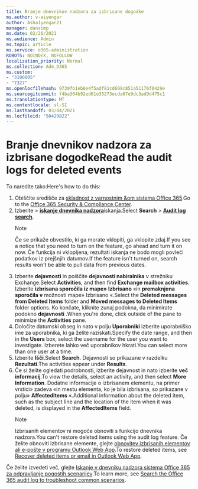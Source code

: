 ```yaml
---
title: Branje dnevnikov nadzora za izbrisane dogodke
ms.author: v-aiyengar
author: AshaIyengar21
manager: dansimp
ms.date: 02/26/2021
ms.audience: Admin
ms.topic: article
ms.service: o365-administration
ROBOTS: NOINDEX, NOFOLLOW
localization_priority: Normal
ms.collection: Adm_O365
ms.custom:
- "3100005"
- "7327"
ms.openlocfilehash: 9739fb1eb8e4f5adf81cd699c851a51176f0429e
ms.sourcegitcommit: f4ba304b92ed01e35273ecda67e9dc3ad9d475c1
ms.translationtype: MT
ms.contentlocale: sl-SI
ms.lasthandoff: 03/04/2021
ms.locfileid: "50429822"
---
```

# <a name="read-the-audit-logs-for-deleted-events"></a><span data-ttu-id="a9424-102">Branje dnevnikov nadzora za izbrisane dogodke</span><span class="sxs-lookup"><span data-stu-id="a9424-102">Read the audit logs for deleted events</span></span>

<span data-ttu-id="a9424-103">To naredite tako:</span><span class="sxs-lookup"><span data-stu-id="a9424-103">Here's how to do this:</span></span>

1. <span data-ttu-id="a9424-104">Obiščite središče za [skladnost z varnostnim &om sistema Office 365](https://go.microsoft.com/fwlink/p/?linkid=2077143).</span><span class="sxs-lookup"><span data-stu-id="a9424-104">Go to the [Office 365 Security & Compliance Center](https://go.microsoft.com/fwlink/p/?linkid=2077143).</span></span>
1. <span data-ttu-id="a9424-105">Izberite   >  [**iskanje dnevnika nadzora**](https://go.microsoft.com/fwlink/?linkid=2103759)iskanja.</span><span class="sxs-lookup"><span data-stu-id="a9424-105">Select **Search** > [**Audit log search**](https://go.microsoft.com/fwlink/?linkid=2103759).</span></span>
    > [!NOTE]
    > <span data-ttu-id="a9424-106">Če se prikaže obvestilo, ki ga morate vklopiti, ga vklopite zdaj.</span><span class="sxs-lookup"><span data-stu-id="a9424-106">If you see a notice that you need to turn on the feature, go ahead and turn it on now.</span></span> <span data-ttu-id="a9424-107">Če funkcija ni vklopljena, rezultati iskanja ne bodo mogli povleči podatkov iz prejšnjih datumov.</span><span class="sxs-lookup"><span data-stu-id="a9424-107">If the feature isn't turned on, search results won't be able to pull data from previous dates.</span></span>
1. <span data-ttu-id="a9424-108">Izberite **dejavnosti** in poiščite **dejavnosti nabiralnika** v strežniku Exchange.</span><span class="sxs-lookup"><span data-stu-id="a9424-108">Select **Activities**, and then find **Exchange mailbox activities**.</span></span> <span data-ttu-id="a9424-109">Izberite **izbrisana sporočila iz mape» Izbrisano** «in **premaknjena sporočila v** možnosti mape» Izbrisano «.</span><span class="sxs-lookup"><span data-stu-id="a9424-109">Select the **Deleted messages from Deleted Items** folder and **Moved messages to Deleted Items** folder options.</span></span> <span data-ttu-id="a9424-110">Ko končate, kliknite zunaj podokna, da minimirate podokno **dejavnosti** .</span><span class="sxs-lookup"><span data-stu-id="a9424-110">When you're done, click outside of the pane to minimize the **Activities** pane.</span></span>
1. <span data-ttu-id="a9424-111">Določite datumski obseg in nato v polju **Uporabniki** izberite uporabniško ime za uporabnika, ki ga želite raziskati.</span><span class="sxs-lookup"><span data-stu-id="a9424-111">Specify the date range, and then in the **Users** box, select the username for the user you want to investigate.</span></span> <span data-ttu-id="a9424-112">Izberete lahko več uporabnikov hkrati.</span><span class="sxs-lookup"><span data-stu-id="a9424-112">You can select more than one user at a time.</span></span>
1. <span data-ttu-id="a9424-113">Izberite **Išči**.</span><span class="sxs-lookup"><span data-stu-id="a9424-113">Select **Search**.</span></span> <span data-ttu-id="a9424-114">Dejavnosti so prikazane v razdelku **Rezultati**.</span><span class="sxs-lookup"><span data-stu-id="a9424-114">The activities appear under **Results**.</span></span>
1. <span data-ttu-id="a9424-115">Če si želite ogledati podrobnosti, izberite dejavnost in nato izberite **več informacij**.</span><span class="sxs-lookup"><span data-stu-id="a9424-115">To view the details, select an activity, and then select **More Information**.</span></span> <span data-ttu-id="a9424-116">Dodatne informacije o izbrisanem elementu, na primer vrstici» zadeva «in mestu elementa, ko je bila izbrisana, so prikazane v polju» **AffectedItems** «.</span><span class="sxs-lookup"><span data-stu-id="a9424-116">Additional information about the deleted item, such as the subject line and the location of the item when it was deleted, is displayed in the **AffectedItems** field.</span></span>
    > [!NOTE]
    > <span data-ttu-id="a9424-117">Izbrisanih elementov ni mogoče obnoviti s funkcijo dnevnika nadzora.</span><span class="sxs-lookup"><span data-stu-id="a9424-117">You can't restore deleted items using the audit log feature.</span></span> <span data-ttu-id="a9424-118">Če želite obnoviti izbrisane elemente, glejte [obnovitev izbrisanih elementov ali e-pošte v programu Outlook Web App](https://go.microsoft.com/fwlink/?linkid=2103759).</span><span class="sxs-lookup"><span data-stu-id="a9424-118">To restore deleted items, see [Recover deleted items or email in Outlook Web App](https://go.microsoft.com/fwlink/?linkid=2103759).</span></span>

<span data-ttu-id="a9424-119">Če želite izvedeti več, glejte [Iskanje v dnevniku nadzora sistema Office 365 za odpravljanje pogostih scenarijev](https://go.microsoft.com/fwlink/?linkid=2103944).</span><span class="sxs-lookup"><span data-stu-id="a9424-119">To learn more, see [Search the Office 365 audit log to troubleshoot common scenarios](https://go.microsoft.com/fwlink/?linkid=2103944).</span></span>
